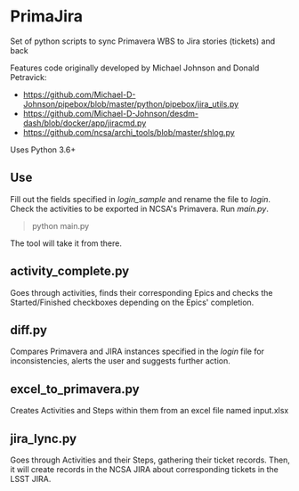 # PrimaJira
Set of python scripts to sync Primavera WBS to Jira stories (tickets) and back

Features code originally developed by Michael Johnson and Donald Petravick:
* https://github.com/Michael-D-Johnson/pipebox/blob/master/python/pipebox/jira_utils.py
* https://github.com/Michael-D-Johnson/desdm-dash/blob/docker/app/jiracmd.py
* https://github.com/ncsa/archi_tools/blob/master/shlog.py

Uses Python 3.6+


## Use
Fill out the fields specified in *login_sample* and rename the file to *login*. Check the activities to be exported in NCSA's Primavera. Run *main.py*. 

> python main.py

The tool will take it from there.

## activity_complete.py
Goes through activities, finds their corresponding Epics and checks the Started/Finished checkboxes depending on the Epics' completion.

## diff.py
Compares Primavera and JIRA instances specified in the *login* file for inconsistencies, alerts the user and suggests further action.

## excel_to_primavera.py
Creates Activities and Steps within them from an excel file named input.xlsx

## jira_lync.py
Goes through Activities and their Steps, gathering their ticket records. Then, it will create records in the NCSA JIRA about corresponding tickets in the LSST JIRA.

